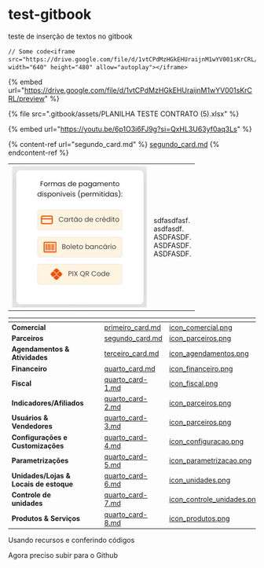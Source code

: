 # test-gitbook

teste de inserção de textos no gitbook





```
// Some code<iframe src="https://drive.google.com/file/d/1vtCPdMzHGkEHUraijnM1wYV001sKrCRL/preview" width="640" height="480" allow="autoplay"></iframe>
```



{% embed url="https://drive.google.com/file/d/1vtCPdMzHGkEHUraijnM1wYV001sKrCRL/preview" %}

{% file src=".gitbook/assets/PLANILHA TESTE CONTRATO (5).xlsx" %}

{% embed url="https://youtu.be/6p1O3i6FJ9g?si=QxHL3U63yf0aq3Ls" %}

{% content-ref url="segundo_card.md" %}
[segundo\_card.md](segundo_card.md)
{% endcontent-ref %}

|                                                                       |                                                                        |
| --------------------------------------------------------------------- | ---------------------------------------------------------------------- |
| <img src=".gitbook/assets/image (1).png" alt="" data-size="original"> | <p>sdfasdfasf.<br>asdfasdf.<br>ASDFASDF.<br>ASDFASDF.<br>ASDFASDF.</p> |

<table data-view="cards"><thead><tr><th></th><th></th><th></th><th data-hidden data-card-target data-type="content-ref"></th><th data-hidden data-card-cover data-type="files"></th></tr></thead><tbody><tr><td><strong>Comercial</strong></td><td></td><td></td><td><a href="primeiro_card.md">primeiro_card.md</a></td><td><a href=".gitbook/assets/icon_comercial.png">icon_comercial.png</a></td></tr><tr><td><strong>Parceiros</strong></td><td></td><td></td><td><a href="segundo_card.md">segundo_card.md</a></td><td><a href=".gitbook/assets/icon_parceiros.png">icon_parceiros.png</a></td></tr><tr><td><strong>Agendamentos &#x26; Atividades</strong></td><td></td><td></td><td><a href="terceiro_card.md">terceiro_card.md</a></td><td><a href=".gitbook/assets/icon_agendamentos.png">icon_agendamentos.png</a></td></tr><tr><td><strong>Financeiro</strong></td><td></td><td></td><td><a href="quarto_card.md">quarto_card.md</a></td><td><a href=".gitbook/assets/icon_financeiro.png">icon_financeiro.png</a></td></tr><tr><td><strong>Fiscal</strong></td><td></td><td></td><td><a href="quarto_card-1.md">quarto_card-1.md</a></td><td><a href=".gitbook/assets/icon_fiscal.png">icon_fiscal.png</a></td></tr><tr><td><strong>Indicadores/Afiliados</strong></td><td></td><td></td><td><a href="quarto_card-2.md">quarto_card-2.md</a></td><td><a href=".gitbook/assets/icon_parceiros.png">icon_parceiros.png</a></td></tr><tr><td><strong>Usuários &#x26; Vendedores</strong></td><td></td><td></td><td><a href="quarto_card-3.md">quarto_card-3.md</a></td><td><a href=".gitbook/assets/icon_parceiros.png">icon_parceiros.png</a></td></tr><tr><td><strong>Configurações e Customizações</strong></td><td></td><td></td><td><a href="quarto_card-4.md">quarto_card-4.md</a></td><td><a href=".gitbook/assets/icon_configuracao.png">icon_configuracao.png</a></td></tr><tr><td><strong>Parametrizações</strong></td><td></td><td></td><td><a href="quarto_card-5.md">quarto_card-5.md</a></td><td><a href=".gitbook/assets/icon_parametrizacao.png">icon_parametrizacao.png</a></td></tr><tr><td><strong>Unidades/Lojas &#x26; Locais de estoque</strong></td><td></td><td></td><td><a href="quarto_card-6.md">quarto_card-6.md</a></td><td><a href=".gitbook/assets/icon_unidades.png">icon_unidades.png</a></td></tr><tr><td><strong>Controle de unidades</strong></td><td></td><td></td><td><a href="quarto_card-7.md">quarto_card-7.md</a></td><td><a href=".gitbook/assets/icon_controle_unidades.png">icon_controle_unidades.png</a></td></tr><tr><td><strong>Produtos &#x26; Serviços</strong></td><td></td><td></td><td><a href="quarto_card-8.md">quarto_card-8.md</a></td><td><a href=".gitbook/assets/icon_produtos.png">icon_produtos.png</a></td></tr></tbody></table>

Usando recursos e conferindo códigos

Agora preciso subir para o Github
